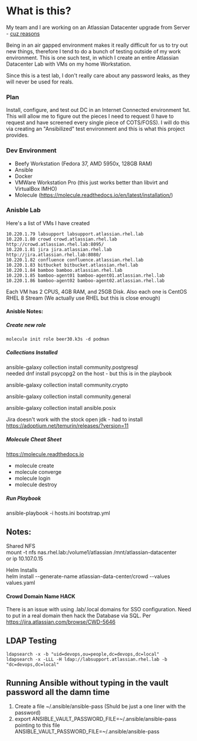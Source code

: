 # What is this?
My team and I are working on an Atlassian Datacenter upgrade from Server - [cuz reasons](https://www.atlassian.com/blog/platform/atlassian-server-is-going-away-next-steps)

Being in an air gapped environment makes it really difficult for us to try out new things, therefore I tend to do a bunch of testing outside of my work environment. This is one such test, in which I create an entire Atlassian Datacenter Lab with VMs on my home Workstation.

Since this is a test lab, I don't really care about any password leaks, as they will never be used for reals. 

### Plan
Install, configure, and test out DC in an Internet Connected environment 1st. This will allow me to figure out the pieces I need to request (I have to request and have screened every single piece of COTS/FOSS). I will do this via creating an "Ansibilized" test environment and this is what this project provides. 

### Dev Environment
- Beefy Workstation (Fedora 37, AMD 5950x, 128GB RAM)
- Ansible
- Docker
- VMWare Workstation Pro (this just works better than libvirt and VirtualBox IMHO)
- Molecule  (https://molecule.readthedocs.io/en/latest/installation/)  

### Anisble Lab  
Here's a list of VMs I have created
```
10.220.1.79 labsupport labsupport.atlassian.rhel.lab
10.220.1.80 crowd crowd.atlassian.rhel.lab  http://crowd.atlassian.rhel.lab:8095/
10.220.1.81 jira jira.atlassian.rhel.lab    http://jira.atlassian.rhel.lab:8080/
10.220.1.82 confluence confluence.atlassian.rhel.lab
10.220.1.83 bitbucket bitbucket.atlassian.rhel.lab
10.220.1.84 bamboo bamboo.atlassian.rhel.lab
10.220.1.85 bamboo-agent01 bamboo-agent01.atlassian.rhel.lab
10.220.1.86 bamboo-agent02 bamboo-agent02.atlassian.rhel.lab
```

Each VM has 2 CPUS, 4GB RAM, and 25GB Disk. Also each one is CentOS RHEL 8 Stream (We actually use RHEL but this is close enough)


#### Anisble Notes:
##### Create new role
```
molecule init role beer30.k3s -d podman
```

##### Collections Installed
ansible-galaxy collection install community.postgresql  
needed dnf install psycopg2 on the host - but this is in the playbook

ansible-galaxy collection install community.crypto

ansible-galaxy collection install community.general

ansible-galaxy collection install ansible.posix

Jira doesn't work with the stock open jdk - had to install   https://adoptium.net/temurin/releases/?version=11  



##### Molecule Cheat Sheet
https://molecule.readthedocs.io
- molecule create
- molecule converge
- molecule login
- molecule destroy

##### Run Playbook
ansible-playbook -i hosts.ini bootstrap.yml



## Notes:

Shared NFS  
mount -t nfs nas.rhel.lab:/volume1/atlassian /mnt/atlassian-datacenter  
or ip 10.107.0.15

Helm Installs  
helm install --generate-name  atlassian-data-center/crowd  --values values.yaml 

#### Crowd Domain Name HACK
There is an issue with using .lab/.local domains for SSO configuration. Need to put in a real domain then hack the Database via SQL. Per https://jira.atlassian.com/browse/CWD-5646

## LDAP Testing
```
ldapsearch -x -b "uid=devops,ou=people,dc=devops,dc=local"
ldapsearch -x -LLL -H ldap://labsupport.atlassian.rhel.lab -b "dc=devops,dc=local"
```

## Running Ansible without typing in the vault password all the damn time
1. Create a file ~/.ansible/ansible-pass (Shuld be just a one liner with the password)
2. export ANSIBLE_VAULT_PASSWORD_FILE=~/.ansible/ansible-pass pointing to this file   ANSIBLE_VAULT_PASSWORD_FILE=~/.ansible/ansible-pass

